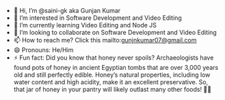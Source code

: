 - 👋 Hi, I’m @saini-gk aka Gunjan Kumar
- 👀 I’m interested in Software Development and Video Editing
- 🌱 I’m currently learning Video Editing and Node JS
- 💞️ I’m looking to collaborate on Software Development and Video Editing
- 📫 How to reach me? 
Click this mailto:gunjnkumar07@gmail.com
- 😄 Pronouns: He/Him
- ⚡ Fun fact: Did you know that honey never spoils? Archaeologists have found pots of honey in ancient Egyptian tombs that are over 3,000 years old and still perfectly edible. Honey’s natural properties, including low water content and high acidity, make it an excellent preservative. So, that jar of honey in your pantry will likely outlast many other foods! 🍯🐝

<!---
saini-gk/saini-gk is a ✨ special ✨ repository because its `README.md` (this file) appears on your GitHub profile.
You can click the Preview link to take a look at your changes.
--->
